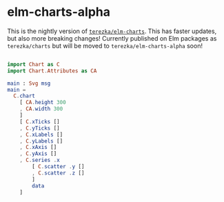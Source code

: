 # elm-charts-alpha

This is the nightly version of [`terezka/elm-charts`](https://package.elm-lang.org/packages/terezka/elm-charts/latest/). This has faster updates, but also more breaking changes! Currently published on Elm packages as `terezka/charts` but will be moved to `terezka/elm-charts-alpha` soon!

```elm

import Chart as C
import Chart.Attributes as CA

main : Svg msg
main =
  C.chart
    [ CA.height 300
    , CA.width 300
    ]
    [ C.xTicks []
    , C.yTicks []
    , C.xLabels []
    , C.yLabels []
    , C.xAxis []
    , C.yAxis []
    , C.series .x
        [ C.scatter .y []
        , C.scatter .z []
        ]
        data
    ]
```
